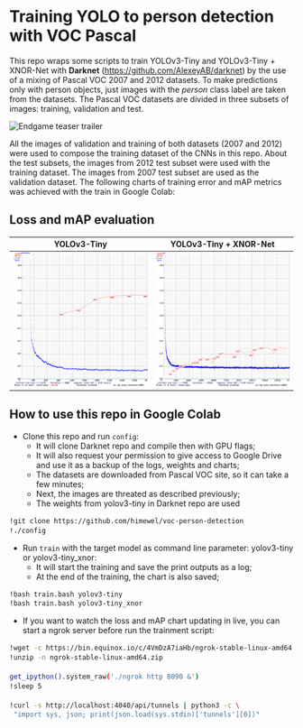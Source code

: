 # Training YOLO to person detection with VOC Pascal

This repo wraps some scripts to train YOLOv3-Tiny and YOLOv3-Tiny + XNOR-Net with **Darknet** (https://github.com/AlexeyAB/darknet) by the use of a mixing of Pascal VOC 2007 and 2012 datasets. To make predictions only with person objects, just images with the *person* class label are taken from the datasets. The Pascal VOC datasets are divided in three subsets of images: training, validation and test.

![Endgame teaser trailer](charts/endgame.gif)

All the images of validation and training of both datasets (2007 and 2012) were used to compose the training dataset of the CNNs in this repo. About the test subsets, the images from 2012 test subset were used with the training dataset. The images from 2007 test subset are used as the validation dataset. The following charts of training error and mAP metrics was achieved with the train in Google Colab:

## Loss and mAP evaluation

YOLOv3-Tiny | YOLOv3-Tiny + XNOR-Net
:-------------------------:|:-------------------------:
![YOLOv3-Tiny](charts/chart_yolov3-tiny.png)  |  ![YOLOv3-Tiny](charts/chart_yolov3-tiny_xnor.png)

## How to use this repo in Google Colab

* Clone this repo and run `config`:
  - It will clone Darknet repo and compile then with GPU flags;
  - It will also request your permission to give access to Google Drive and use it as a backup of the logs, weights and charts;
  - The datasets are downloaded from Pascal VOC site, so it can take a few minutes;
  - Next, the images are threated as described previously;
  - The weights from yolov3-tiny in Darknet repo are used

```bash
!git clone https://github.com/himewel/voc-person-detection
!./config
```

* Run `train` with the target model as command line parameter: yolov3-tiny or yolov3-tiny_xnor:
  - It will start the training and save the print outputs as a log;
  - At the end of the training, the chart is also saved;

```bash
!bash train.bash yolov3-tiny
!bash train.bash yolov3-tiny_xnor
```

* If you want to watch the loss and mAP chart updating in live, you can start a ngrok server before run the trainment script:

```bash
!wget -c https://bin.equinox.io/c/4VmDzA7iaHb/ngrok-stable-linux-amd64.zip
!unzip -n ngrok-stable-linux-amd64.zip

get_ipython().system_raw('./ngrok http 8090 &')
!sleep 5

!curl -s http://localhost:4040/api/tunnels | python3 -c \
 "import sys, json; print(json.load(sys.stdin)['tunnels'][0])"
```

